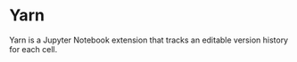 # Yarn

Yarn is a Jupyter Notebook extension that tracks an editable version history for each cell.
